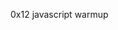 0x12 javascript warmup 
<!-- run and check file semistandard ./file.js -->
<!-- run and fix file semistandard --fix -->
